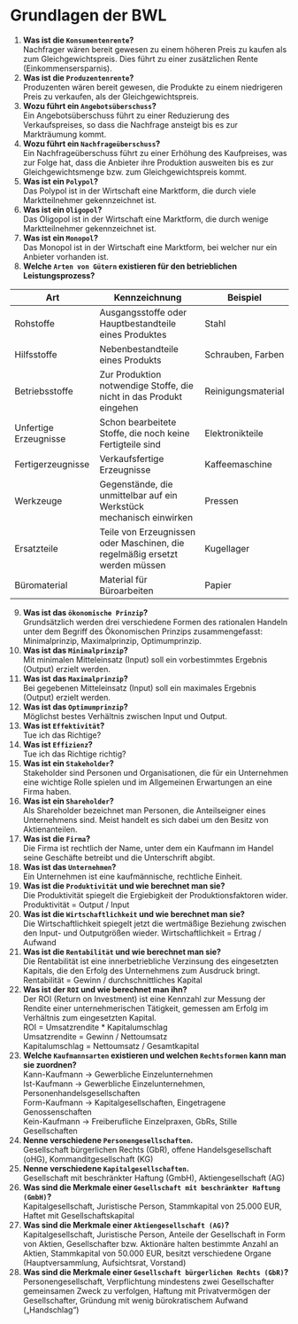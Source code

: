 # Grundlagen der BWL

1. **Was ist die `Konsumentenrente`?**  
Nachfrager wären bereit gewesen zu einem höheren Preis zu kaufen als zum Gleichgewichtspreis. Dies führt zu einer zusätzlichen Rente (Einkommensersparnis).
2. **Was ist die `Produzentenrente`?**  
Produzenten wären bereit gewesen, die Produkte zu einem niedrigeren Preis zu verkaufen, als der Gleichgewichtspreis.
3. **Wozu führt ein `Angebotsüberschuss`?**  
Ein Angebotsüberschuss führt zu einer Reduzierung des Verkaufspreises, so dass die Nachfrage ansteigt bis es zur Markträumung kommt. 
4. **Wozu führt ein `Nachfrageüberschuss`?**  
Ein Nachfrageüberschuss führt zu einer Erhöhung des Kaufpreises, was zur Folge hat, dass die Anbieter ihre Produktion ausweiten bis es zur Gleichgewichtsmenge bzw. zum Gleichgewichtspreis kommt.
5. **Was ist ein `Polypol`?**  
Das Polypol ist in der Wirtschaft eine Marktform, die durch viele Marktteilnehmer gekennzeichnet ist.
6. **Was ist ein `Oligopol`?**  
Das Oligopol ist in der Wirtschaft eine Marktform, die durch wenige Marktteilnehmer gekennzeichnet ist.
7. **Was ist ein `Monopol`?**  
Das Monopol ist in der Wirtschaft eine Marktform, bei welcher nur ein Anbieter vorhanden ist.
8. **Welche `Arten von Gütern` existieren für den betrieblichen Leistungsprozess?**  

| **Art**               | **Kennzeichnung**                                                           | **Beispiel**       |
|-----------------------|-----------------------------------------------------------------------------|--------------------|
| Rohstoffe             | Ausgangsstoffe oder Hauptbestandteile eines Produktes                       | Stahl              |
| Hilfsstoffe           | Nebenbestandteile eines Produkts                                            | Schrauben, Farben  |
| Betriebsstoffe        | Zur Produktion notwendige Stoffe, die nicht in das Produkt eingehen         | Reinigungsmaterial |
| Unfertige Erzeugnisse | Schon bearbeitete Stoffe, die noch keine Fertigteile sind                   | Elektronikteile    |
| Fertigerzeugnisse     | Verkaufsfertige Erzeugnisse                                                 | Kaffeemaschine     |
| Werkzeuge             | Gegenstände, die unmittelbar auf ein Werkstück mechanisch einwirken         | Pressen            |
| Ersatzteile           | Teile von Erzeugnissen oder Maschinen, die regelmäßig ersetzt werden müssen | Kugellager         |
| Büromaterial          | Material für Büroarbeiten                                                   | Papier             |

9. **Was ist das `ökonomische Prinzip`?**  
Grundsätzlich werden drei verschiedene Formen des rationalen Handeln unter dem Begriff des Ökonomischen Prinzips zusammengefasst: Minimalprinzip, Maximalprinzip, Optimumprinzip.
10. **Was ist das `Minimalprinzip`?**  
Mit minimalen Mitteleinsatz (Input) soll ein vorbestimmtes Ergebnis (Output) erzielt werden.
11. **Was ist das `Maximalprinzip`?**  
Bei gegebenen Mitteleinsatz (Input) soll ein maximales Ergebnis (Output) erzielt werden.
12. **Was ist das `Optimumprinzip`?**  
Möglichst bestes Verhältnis zwischen Input und Output.
13. **Was ist `Effektivität`?**  
Tue ich das Richtige?
14. **Was ist `Effizienz`?**  
Tue ich das Richtige richtig?
15. **Was ist ein `Stakeholder`?**  
Stakeholder sind Personen und Organisationen, die für ein Unternehmen eine wichtige Rolle spielen und im Allgemeinen Erwartungen an eine Firma haben.
16. **Was ist ein `Shareholder`?**  
Als Shareholder bezeichnet man Personen, die Anteilseigner eines Unternehmens sind. Meist handelt es sich dabei um den Besitz von Aktienanteilen.
17. **Was ist die `Firma`?**  
Die Firma ist rechtlich der Name, unter dem ein Kaufmann im Handel seine Geschäfte betreibt und die Unterschrift abgibt.
18. **Was ist das `Unternehmen`?**  
Ein Unternehmen ist eine kaufmännische, rechtliche Einheit.
19. **Was ist die `Produktivität` und wie berechnet man sie?**  
Die Produktivität spiegelt die Ergiebigkeit der Produktionsfaktoren wider.
Produktivität = Output / Input
20. **Was ist die `Wirtschaftlichkeit` und wie berechnet man sie?**  
Die Wirtschaftlichkeit spiegelt jetzt die wertmäßige Beziehung zwischen den Input- und Outputgrößen wieder.
Wirtschaftlichkeit = Ertrag / Aufwand
21. **Was ist die `Rentabilität` und wie berechnet man sie?**  
Die Rentabilität ist eine innerbetriebliche Verzinsung des eingesetzten Kapitals, die den Erfolg des Unternehmens zum Ausdruck bringt.
Rentabilität = Gewinn / durchschnittliches Kapital
22. **Was ist der `ROI` und wie berechnet man ihn?**  
Der ROI (Return on Investment) ist eine Kennzahl zur Messung der Rendite einer unternehmerischen Tätigkeit, gemessen am Erfolg im Verhältnis zum eingesetzten Kapital.  
ROI = Umsatzrendite * Kapitalumschlag  
Umsatzrendite = Gewinn / Nettoumsatz  
Kapitalumschlag = Nettoumsatz / Gesamtkapital  
23. **Welche `Kaufmannsarten` existieren und welchen `Rechtsformen` kann man sie zuordnen?**  
Kann-Kaufmann -> Gewerbliche Einzelunternehmen  
Ist-Kaufmann -> Gewerbliche Einzelunternehmen, Personenhandelsgesellschaften  
Form-Kaufmann -> Kapitalgesellschaften, Eingetragene Genossenschaften  
Kein-Kaufmann -> Freiberufliche Einzelpraxen, GbRs, Stille Gesellschaften  
24. **Nenne verschiedene `Personengesellschaften`.**  
Gesellschaft bürgerlichen Rechts (GbR), offene Handelsgesellschaft (oHG), Kommanditgesellschaft (KG)
25. **Nenne verschiedene `Kapitalgesellschaften`.**  
Gesellschaft mit beschränkter Haftung (GmbH), Aktiengesellschaft (AG)
26.	**Was sind die Merkmale einer `Gesellschaft mit beschränkter Haftung (GmbH)`?**  
Kapitalgesellschaft, Juristische Person, Stammkapital von 25.000 EUR, Haftet mit Gesellschaftskapital 
27.	**Was sind die Merkmale einer `Aktiengesellschaft (AG)`?**  
Kapitalgesellschaft, Juristische Person, Anteile der Gesellschaft in Form von Aktien, Gesellschafter bzw. Aktionäre halten bestimmte Anzahl an Aktien, Stammkapital von 50.000 EUR, besitzt verschiedene Organe (Hauptversammlung, Aufsichtsrat, Vorstand)
28.	**Was sind die Merkmale einer `Gesellschaft bürgerlichen Rechts (GbR)`?**  
Personengesellschaft, Verpflichtung mindestens zwei Gesellschafter gemeinsamen Zweck zu verfolgen, Haftung mit Privatvermögen der Gesellschafter, Gründung mit wenig bürokratischem Aufwand („Handschlag“)
